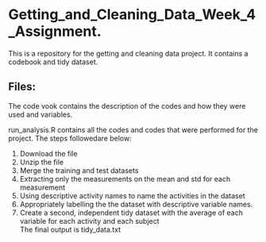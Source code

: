 # Getting_and_Cleaning_Data_Week_4_Assignment.

This is a repository for the getting and cleaning data project. It contains a codebook and tidy dataset.

## Files:

The code vook contains the description of the codes and how they were used and variables.

run_analysis.R contains all the codes and codes that were performed for the project.
The steps followedare below:

1. Download the file
2. Unzip the file
3. Merge the training and test datasets
4. Extracting only the measurements on the mean and std for each measurement
5. Using descriptive activity names to name the activities in the dataset
6. Appropriately labelling the the dataset with descriptive variable names.
7.  Create a second, independent tidy dataset with the average of each variable for each activity and each subject   
The final output is tidy_data.txt
